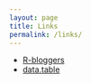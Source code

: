 ```yaml
---
layout: page
title: Links
permalink: /links/
---
```


* [R-bloggers](http://www.r-bloggers.com/)
* [data.table](https://github.com/Rdatatable/data.table/wiki)
